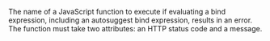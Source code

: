 The name of a JavaScript function to execute if evaluating a bind expression, including an autosuggest bind expression, results in an error. The function must take two attributes: an HTTP status code and a message.
